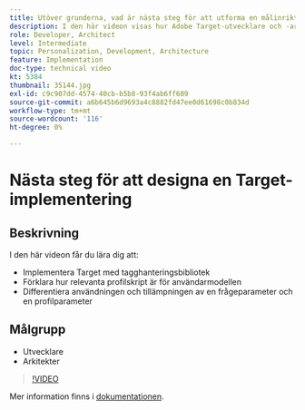 ```yaml
---
title: Utöver grunderna, vad är nästa steg för att utforma en målinriktad implementering?
description: I den här videon visas hur Adobe Target-utvecklare och -arkitekter implementerar Target med tagghanteringsbibliotek, hur relevanta profilskript är för användarmodellen samt hur användningen och tillämpningen av en request-parameter och en profile-parameter skiljer sig åt.
role: Developer, Architect
level: Intermediate
topic: Personalization, Development, Architecture
feature: Implementation
doc-type: technical video
kt: 5384
thumbnail: 35144.jpg
exl-id: c9c907dd-4574-40cb-b5b8-93f4ab6ff609
source-git-commit: a6b645b6d9693a4c8882fd47ee0d61698c0b834d
workflow-type: tm+mt
source-wordcount: '116'
ht-degree: 0%

---
```


# Nästa steg för att designa en Target-implementering

## Beskrivning

I den här videon får du lära dig att:

* Implementera Target med tagghanteringsbibliotek
* Förklara hur relevanta profilskript är för användarmodellen
* Differentiera användningen och tillämpningen av en frågeparameter och en profilparameter

## Målgrupp

* Utvecklare
* Arkitekter

>[!VIDEO](https://video.tv.adobe.com/v/35144/?quality=12)

Mer information finns i [dokumentationen](https://experienceleague.adobe.com/docs/target/using/implement-target/implementing-target.html?lang=en).
